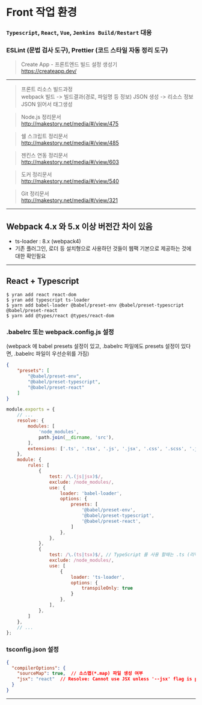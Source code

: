 # Front 작업 환경  
### `Typescript`, `React`, `Vue`, `Jenkins Build/Restart` 대응
### ESLint (문법 검사 도구), Prettier (코드 스타일 자동 정리 도구)

> Create App - 프론트엔드 빌드 설정 생성기  
https://createapp.dev/  

-----

> 프론트 리소스 빌드과정  
webpack 빌드 -> 빌드결과(경로, 파일명 등 정보) JSON 생성 -> 리소스 정보 JSON 읽어서 태그생성  

> Node.js 정리문서  
http://makestory.net/media/#/view/475  
  
> 쉘 스크립트 정리문서  
http://makestory.net/media/#/view/485  
    
> 젠킨스 연동 정리문서  
http://makestory.net/media/#/view/603  
  
> 도커 정리문서  
http://makestory.net/media/#/view/540  
  
> Git 정리문서  
http://makestory.net/media/#/view/321  

-----

## Webpack 4.x 와 5.x 이상 버전간 차이 있음
- ts-loader : 8.x (webpack4)
- 기존 플러그인, 로더 등 설치형으로 사용하던 것들이 웹팩 기본으로 제공하는 것에 대한 확인필요

-----

## React + Typescript
```
$ yran add react react-dom  
$ yran add typescript ts-loader
$ yarn add babel-loader @babel/preset-env @babel/preset-typescript @babel/preset-react 
$ yarn add @types/react @types/react-dom 
```

### .babelrc 또는 webpack.config.js 설정   
(webpack 에 babel presets 설정이 있고, .babelrc 파일에도 presets 설정이 있다면, .babelrc 파일이 우선순위를 가짐)
```json
{
	"presets": [
		"@babel/preset-env",
		"@babel/preset-typescript",
		"@babel/preset-react"
	]
}
```
```javascript
module.exports = {
	// ...
    resolve: {
		modules: [
			'node_modules',
			path.join(__dirname, 'src'),
		],
		extensions: ['.ts', '.tsx', '.js', '.jsx', '.css', '.scss', '.json'],
	},
	module: {
		rules: [
			{ 
				test: /\.(js|jsx)$/,
				exclude: /node_modules/,
				use: {
					loader: 'babel-loader',
					options: {
						presets: [
							'@babel/preset-env',
							'@babel/preset-typescript',
							'@babel/preset-react',
						] 
					},
				},
			},
			{
				test: /\.(ts|tsx)$/, // TypeScript 를 사용 할때는 .ts (리액트 컴포넌트의 경우에는 .tsx) 확장자를 사용
				exclude: /node_modules/,
				use: [
					{
						loader: 'ts-loader',
						options: {
							transpileOnly: true
						}
					},
				],
			},
		]
	},
	// ...
};
```

### tsconfig.json 설정 
```json
{
  "compilerOptions": {
    "sourceMap": true,  // 소스맵(*.map) 파일 생성 여부
    "jsx": "react"  // Resolve: Cannot use JSX unless '--jsx' flag is provided
  }
}
```

-----

